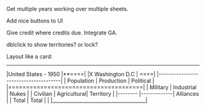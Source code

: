 Get multiple years working over multiple sheets.

Add nice buttons to UI

Give credit where credits due.
Integrate GA.

dblclick to show territories? or lock?


Layout like a card:
_______________________________________
|United States - 1950           |**====|
|X Washington D.C               |  ====|
|--------------------------------------|
| Population | Production  | Political |
|======================================|
| Military   | Industrial  | Nukes     |
| Civilian   | Agricultural| Territory |
|--------    |-------------| Alliances |
| Total      | Total       |           |
|______________________________________|
